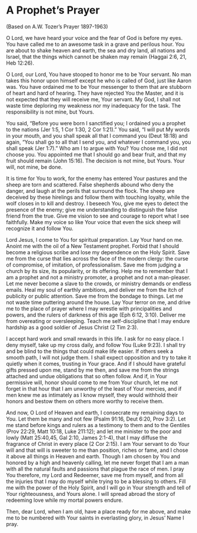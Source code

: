 # A Prophet’s Prayer
(Based on A.W. Tozer’s Prayer 1897-1963)

O Lord, we have heard your voice and the fear of God is before my eyes. You have called me to an awesome task in a grave and perilous hour. You are about to shake heaven and earth, the sea and dry land, all nations and Israel, that the things which cannot be shaken may remain (Haggai 2:6, 21, Heb 12:26).

O Lord, our Lord, You have stooped to honor me to be Your servant. No man takes this honor upon himself except he who is called of God, just like Aaron was. You have ordained me to be Your messenger to them that are stubborn of heart and hard of hearing. They have rejected You the Master, and it is not expected that they will receive me, Your servant. My God, I shall not waste time deploring my weakness nor my inadequacy for the task. The responsibility is not mine, but Yours.

You said, “Before you were born I sanctified you; I ordained you a prophet to the nations (Jer 1:5, 1 Cor 1:30, 2 Cor 1:21).” You said, “I will put My words in your mouth, and you shall speak all that I command you (Deut 18:18) and again, “You shall go to all that I send you, and whatever I command you, you shall speak (Jer 1:7).” Who am I to argue with You? You chose me, I did not choose you. You appointed me that I should go and bear fruit, and that my fruit should remain (John 15:16). The decision is not mine, but Yours. Your will, not mine, be done.

It is time for You to work, for the enemy has entered Your pastures and the sheep are torn and scattered. False shepherds abound who deny the danger, and laugh at the perils that surround the flock. The sheep are deceived by these hirelings and follow them with touching loyalty, while the wolf closes in to kill and destroy. I beseech You, give me eyes to detect the presence of the enemy; give me understanding to distinguish the false friend from the true. Give me vision to see and courage to report what I see faithfully. Make my voice so like Your voice that even the sick sheep will recognize it and follow You.

Lord Jesus, I come to You for spiritual preparation. Lay Your hand on me. Anoint me with the oil of a New Testament prophet. Forbid that I should become a religious scribe and lose my dependence on the Holy Spirit. Save me from the curse that lies across the face of the modern clergy: the curse of compromise, of imitation, of professionalism. Save me from judging a church by its size, its popularity, or its offering. Help me to remember that I am a prophet and not a ministry promoter, a prophet and not a man-pleaser. Let me never become a slave to the crowds, or ministry demands or endless emails. Heal my soul of earthly ambitions, and deliver me from the itch of publicity or public attention. Save me from the bondage to things. Let me not waste time puttering around the house. Lay Your terror on me, and drive me to the place of prayer where I may wrestle with principalities and powers, and the rulers of darkness of this age (Eph 6:12, 3:10). Deliver me from overeating or oversleeping. Teach me self-discipline that I may endure hardship as a good soldier of Jesus Christ (2 Tim 2:3).

I accept hard work and small rewards in this life. I ask for no easy place. I deny myself, take up my cross daily, and follow You (Luke 9:23). I shall try and be blind to the things that could make life easier. If others seek a smooth path, I will not judge them. I shall expect opposition and try to take it quietly when it comes, trusting in Your grace. And if I should have grateful gifts pressed upon me, stand by me then, and save me from the strings attached and undue obligations that so often follow. And if, in Your permissive will, honor should come to me from Your church, let me not forget in that hour that I am unworthy of the least of Your mercies, and if men knew me as intimately as I know myself, they would withhold their honors and bestow them on others more worthy to receive them.

And now, O Lord of Heaven and earth, I consecrate my remaining days to You. Let them be many and not few (Psalm 91:16, Deut 6:20, Prov 3:2). Let me stand before kings and rulers as a testimony to them and to the Gentiles (Prov 22:29, Matt 10:18, Luke 211:12); and let me minister to the poor and lowly (Matt 25:40,45, Gal 2:10, James 2:1-4), that I may diffuse the fragrance of Christ in every place (2 Cor 2:15). I am Your servant to do Your will and that will is sweeter to me than position, riches or fame, and I chose it above all things in Heaven and earth. Though I am chosen by You and honored by a high and heavenly calling, let me never forget that I am a man with all the natural faults and passions that plague the race of men. I pray You therefore, my Lord and Redeemer, save me from myself, and from all the injuries that I may do myself while trying to be a blessing to others. Fill me with the power of the Holy Spirit, and I will go in Your strength and tell of Your righteousness, and Yours alone. I will spread abroad the story of redeeming love while my mortal powers endure.

Then, dear Lord, when I am old, have a place ready for me above, and make me to be numbered with Your saints in everlasting glory, in Jesus’ Name I pray.
